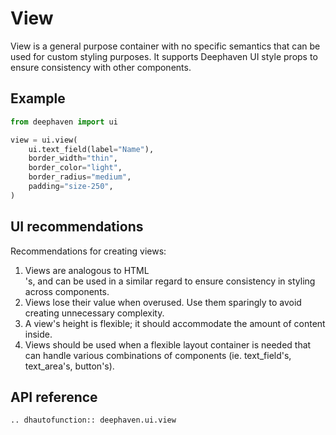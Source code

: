 # View

View is a general purpose container with no specific semantics that can be used for custom styling purposes. It supports Deephaven UI style props to ensure consistency with other components.

## Example

```python
from deephaven import ui

view = ui.view(
    ui.text_field(label="Name"),
    border_width="thin",
    border_color="light",
    border_radius="medium",
    padding="size-250",
)
```

## UI recommendations

Recommendations for creating views:

1. Views are analogous to HTML <div>'s, and can be used in a similar regard to ensure consistency in styling across components.
2. Views lose their value when overused. Use them sparingly to avoid creating unnecessary complexity.
3. A view's height is flexible; it should accommodate the amount of content inside.
4. Views should be used when a flexible layout container is needed that can handle various combinations of components (ie. text_field's, text_area's, button's).

## API reference

```{eval-rst}
.. dhautofunction:: deephaven.ui.view
```
